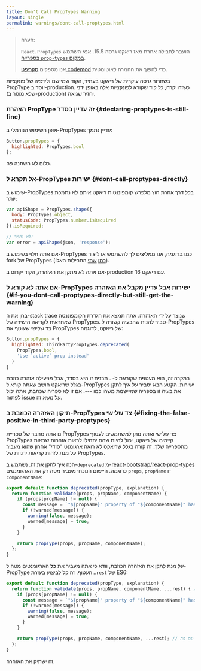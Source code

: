 ```yaml
---
title: Don't Call PropTypes Warning
layout: single
permalink: warnings/dont-call-proptypes.html
---
```


> הערה:
>
>`React.PropTypes` הועבר לחבילה אחרת מאז ריאקט גרסה 15.5. אנא השתמש [בספרייה `prop-types` במקום](https://www.npmjs.com/package/prop-types).
>
>אנו מספקים [סקריפט codemod](/blog/2017/04/07/react-v15.5.0.html#migrating-from-react.proptypes) כדי להפוך את ההמרה לאוטומטית.

בשחרור גרסה עיקרית של ריאקט בעתיד, הקוד שמיישם ולידציה של פונקציות PropType יוסר ב-production. כשזה יקרה, כל קוד שקורא לפונקציות אלה באופן ידני (שלא מוסר ב-production) יחזיר שגיאה.

### הצהרת PropType זה עדיין בסדר {#declaring-proptypes-is-still-fine}

אופן השימוש הנורמלי ב-PropTypes עדיין נתמך:

```javascript
Button.propTypes = {
  highlighted: PropTypes.bool
};
```

כלום לא השתנה פה.

### אל תקרא ל-PropTypes ישירות {#dont-call-proptypes-directly}

שימוש ב-PropTypes בכל דרך אחרת חוץ מלפרש קומפוננטות ריאקט איתם לא נתמכת יותר:

```javascript
var apiShape = PropTypes.shape({
  body: PropTypes.object,
  statusCode: PropTypes.number.isRequired
}).isRequired;

// לא נתמך!
var error = apiShape(json, 'response');
```

אם אתה תלוי בשימוש ב-PropTypes כמו בדוגמה, אנו ממליצים לך להשתמש או ליצור fork של PropTypes ([כמו](https://github.com/aackerman/PropTypes) [שתי](https://github.com/developit/proptypes) החבילות האלו).

אם אתה לא מתקן את האזהרה, הקוד יקרוס ב-production עם ריאקט 16.

### אם אתה לא קורא ל-PropTypes ישירות אבל עדיין מקבל את האזהרה {#if-you-dont-call-proptypes-directly-but-still-get-the-warning}

בחן את ה-stack trace שנוצר על ידי האזהרה. אתה תמצא את הגדרת הקומפוננטה שאחראית לקריאה הישירה של PropTypes. סביר להניח שהבעיה קשורה ל-PropTypes צד שלישי שעוטף את PropTypes של ריאקט, לדוגמה:

```js
Button.propTypes = {
  highlighted: ThirdPartyPropTypes.deprecated(
    PropTypes.bool,
    'Use `active` prop instead'
  )
}
```

במקרה זה, הוא מעטפת שקוראת ל- . תבנית זו היא בסדר, אבל מפעילה אזהרה כוזבת בגלל שריאקט חושב שאתה קורא ל-PropTypes ישירות. הקטע הבא יסביר על איך לתקן את בעיה זו בספריה שמיישמת משהו כמו ---. אם זו לא ספריה שכתבת, אתה יכול לפתוח issue על נושא זה.

### תיקון האזהרה הכוזבת ב-PropTypes צד שלישי {#fixing-the-false-positive-in-third-party-proptypes}

ם אתה מחבר של ספריית PropTypes צד שלישי ואתה נותן למשתמשים לעטוף PropTypes קיימים של ריאקט, יכול להיות שהם יתחילו לראות אזהרות שבאות מהספרייה שלך. זה קורה בגלל שריאקט לא רואה ארגומנט "סודי" אחרון [שהוא מעביר](https://github.com/facebook/react/pull/7132) על מנת לזהות קריאות ידניות של PropTypes.

הנה איך לתקן את זה. נשתמש ב-`deprecated` מ-[react-bootstrap/react-prop-types](https://github.com/react-bootstrap/react-prop-types/blob/0d1cd3a49a93e513325e3258b28a82ce7d38e690/src/deprecated.js) כדוגמה. היישום הנוכחי מעביר מטה רק את הארגומנטים `props`, `propName` ו-`componentName`:

```javascript
export default function deprecated(propType, explanation) {
  return function validate(props, propName, componentName) {
    if (props[propName] != null) {
      const message = `"${propName}" property of "${componentName}" has been deprecated.\n${explanation}`;
      if (!warned[message]) {
        warning(false, message);
        warned[message] = true;
      }
    }

    return propType(props, propName, componentName);
  };
}
```

על מנת לתקן את האזהרה הכוזבת, וודא כי אתה מעביר את **כל** הארגומנטים מטה ל-PropType העטוף. זה קל לביצוע בעזרת `…rest` של ES6:

```javascript
export default function deprecated(propType, explanation) {
  return function validate(props, propName, componentName, ...rest) { // שים לב ל-…rest פה
    if (props[propName] != null) {
      const message = `"${propName}" property of "${componentName}" has been deprecated.\n${explanation}`;
      if (!warned[message]) {
        warning(false, message);
        warned[message] = true;
      }
    }

    return propType(props, propName, componentName, ...rest); // וגם פה
  };
}
```

זה ישתיק את האזהרה.
